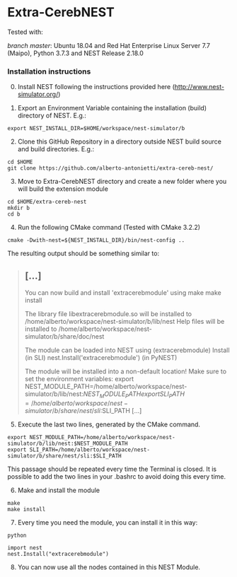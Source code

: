 # Extra-CerebNEST

Tested with:

*branch master*: Ubuntu 18.04 and Red Hat Enterprise Linux Server 7.7 (Maipo), Python 3.7.3 and NEST Release 2.18.0


### Installation instructions

0. Install NEST following the instructions provided here (http://www.nest-simulator.org/)

1. Export an Environment Variable containing the installation (build) directory of NEST. E.g.:
```
export NEST_INSTALL_DIR=$HOME/workspace/nest-simulator/b
```
2. Clone this GitHub Repository in a directory outside NEST build source and build directories. E.g.:
```
cd $HOME
git clone https://github.com/alberto-antonietti/extra-cereb-nest/
```
3. Move to Extra-CerebNEST directory and create a new folder where you will build the extension module
```
cd $HOME/extra-cereb-nest
mkdir b
cd b
```
4. Run the following CMake command (Tested with CMake 3.2.2)
```
cmake -Dwith-nest=${NEST_INSTALL_DIR}/bin/nest-config ..
```

The resulting output should be something similar to:
> [...]
>-------------------------------------------------------
>
>You can now build and install 'extracerebmodule' using
>  make
>  make install
>
>The library file libextracerebmodule.so will be installed to
>  /home/alberto/workspace/nest-simulator/b/lib/nest
>Help files will be installed to
>  /home/alberto/workspace/nest-simulator/b/share/doc/nest
>
>The module can be loaded into NEST using
>  (extracerebmodule) Install        (in SLI)
>  nest.Install('extracerebmodule')  (in PyNEST)
>
>The module will be installed into a non-default location!
>Make sure to set the environment variables:
>  export NEST_MODULE_PATH=/home/alberto/workspace/nest-simulator/b/lib/nest:$NEST_MODULE_PATH
>  export SLI_PATH=/home/alberto/workspace/nest-simulator/b/share/nest/sli:$SLI_PATH
> [...]

5. Execute the last two lines, generated by the CMake command. 
```
export NEST_MODULE_PATH=/home/alberto/workspace/nest-simulator/b/lib/nest:$NEST_MODULE_PATH
export SLI_PATH=/home/alberto/workspace/nest-simulator/b/share/nest/sli:$SLI_PATH
```
This passage should be repeated every time the Terminal is closed. It is possible to add the two lines in your \.bashrc to avoid doing this every time.

6. Make and install the module
```
make
make install
```

7. Every time you need the module, you can install it in this way:
```
python

```

```
import nest
nest.Install("extracerebmodule")

```

8. You can now use all the nodes contained in this NEST Module.